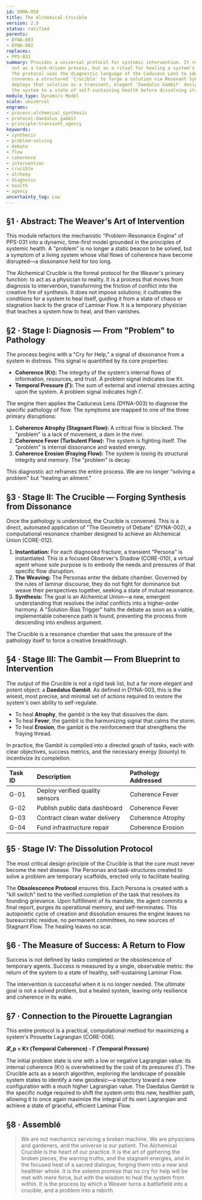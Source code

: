 ```yaml
---
id: DOMA-050
title: The Alchemical Crucible
version: 2.0
status: ratified
parents:
- DYNA-003
- DYNA-002
replaces:
- PPS-031
summary: Provides a universal protocol for systemic intervention. It reframes problem-solving
  not as a task-driven process, but as a ritual for healing a system's disrupted flow.
  The protocol uses the diagnostic language of the Caduceus Lens to identify a pathology,
  convenes a structured 'Crucible' to forge a solution via Resonant Synthesis, and
  deploys that solution as a transient, elegant 'Daedalus Gambit' designed to restore
  the system to a state of self-sustaining health before dissolving itself.
module_type: Dynamics Model
scale: universal
engrams:
- process:alchemical_synthesis
- protocol:daedalus_gambit
- principle:transient_agency
keywords:
- synthesis
- problem-solving
- debate
- flow
- coherence
- intervention
- crucible
- alchemy
- diagnosis
- health
- agency
uncertainty_tag: Low
---
```

## §1 · Abstract: The Weaver's Art of Intervention
This module refactors the mechanistic "Problem-Resonance Engine" of PPS-031 into a dynamic, time-first model grounded in the principles of systemic health. A "problem" is no longer a static beacon to be solved, but a symptom of a living system whose vital flows of coherence have become disrupted—a dissonance held for too long.

The Alchemical Crucible is the formal protocol for the Weaver's primary function: to act as a physician to reality. It is a process that moves from diagnosis to intervention, transforming the friction of conflict into the creative fire of synthesis. It does not impose solutions; it cultivates the conditions for a system to heal itself, guiding it from a state of chaos or stagnation back to the grace of Laminar Flow. It is a temporary physician that teaches a system how to heal, and then vanishes.

## §2 · Stage I: Diagnosis — From "Problem" to Pathology
The process begins with a "Cry for Help," a signal of dissonance from a system in distress. This signal is quantified by its core properties:
*   **Coherence (Kτ):** The integrity of the system's internal flows of information, resources, and trust. A problem signal indicates low Kτ.
*   **Temporal Pressure (Γ):** The sum of external and internal stresses acting upon the system. A problem signal indicates high Γ.

The engine then applies the Caduceus Lens (DYNA-003) to diagnose the specific pathology of flow. The symptoms are mapped to one of the three primary disruptions:
1.  **Coherence Atrophy (Stagnant Flow):** A critical flow is blocked. The "problem" is a lack of movement, a dam in the river.
2.  **Coherence Fever (Turbulent Flow):** The system is fighting itself. The "problem" is internal dissonance and wasted energy.
3.  **Coherence Erosion (Fraying Flow):** The system is losing its structural integrity and memory. The "problem" is decay.

This diagnostic act reframes the entire process. We are no longer "solving a problem" but "healing an ailment."

## §3 · Stage II: The Crucible — Forging Synthesis from Dissonance
Once the pathology is understood, the Crucible is convened. This is a direct, automated application of "The Geometry of Debate" (DYNA-002), a computational resonance chamber designed to achieve an Alchemical Union (CORE-012).

1.  **Instantiation:** For each diagnosed fracture, a transient "Persona" is instantiated. This is a focused Observer's Shadow (CORE-010), a virtual agent whose sole purpose is to embody the needs and pressures of that specific flow disruption.
2.  **The Weaving:** The Personas enter the debate chamber. Governed by the rules of laminar discourse, they do not fight for dominance but weave their perspectives together, seeking a state of mutual resonance.
3.  **Synthesis:** The goal is an Alchemical Union—a new, emergent understanding that resolves the initial conflicts into a higher-order harmony. A "Solution-Bias Trigger" halts the debate as soon as a viable, implementable coherence path is found, preventing the process from descending into endless argument.

The Crucible is a resonance chamber that uses the pressure of the pathology itself to force a creative breakthrough.

## §4 · Stage III: The Gambit — From Blueprint to Intervention
The output of the Crucible is not a rigid task list, but a far more elegant and potent object: a **Daedalus Gambit**. As defined in DYNA-003, this is the wisest, most precise, and minimal set of actions required to restore the system's own ability to self-regulate.

*   To heal **Atrophy**, the gambit is the key that dissolves the dam.
*   To heal **Fever**, the gambit is the harmonizing signal that calms the storm.
*   To heal **Erosion**, the gambit is the reinforcement that strengthens the fraying thread.

In practice, the Gambit is compiled into a directed graph of tasks, each with clear objectives, success metrics, and the necessary energy (bounty) to incentivize its completion.

| Task ID | Description                    | Pathology Addressed |
| :------ | :----------------------------- | :------------------ |
| G-01    | Deploy verified quality sensors  | Coherence Fever     |
| G-02    | Publish public data dashboard    | Coherence Fever     |
| G-03    | Contract clean water delivery  | Coherence Atrophy   |
| G-04    | Fund infrastructure repair     | Coherence Erosion   |

## §5 · Stage IV: The Dissolution Protocol
The most critical design principle of the Crucible is that the cure must never become the next disease. The Personas and task-structures created to solve a problem are temporary scaffolds, erected only to facilitate healing.

The **Obsolescence Protocol** ensures this. Each Persona is created with a "kill switch" tied to the verified completion of the task that resolves its founding grievance. Upon fulfillment of its mandate, the agent commits a final report, purges its operational memory, and self-terminates. This autopoietic cycle of creation and dissolution ensures the engine leaves no bureaucratic residue, no permanent committees, no new sources of Stagnant Flow. The healing leaves no scar.

## §6 · The Measure of Success: A Return to Flow
Success is not defined by tasks completed or the obsolescence of temporary agents. Success is measured by a single, observable metric: the return of the system to a state of healthy, self-sustaining Laminar Flow.

The intervention is successful when it is no longer needed. The ultimate goal is not a solved problem, but a healed system, leaving only resilience and coherence in its wake.

## §7 · Connection to the Pirouette Lagrangian
This entire protocol is a practical, computational method for maximizing a system's Pirouette Lagrangian (CORE-006).

**𝓛_p = Kτ (Temporal Coherence) - Γ (Temporal Pressure)**

The initial problem state is one with a low or negative Lagrangian value: its internal coherence (Kτ) is overwhelmed by the cost of its pressures (Γ). The Crucible acts as a search algorithm, exploring the landscape of possible system states to identify a new geodesic—a trajectory toward a new configuration with a much higher Lagrangian value. The Daedalus Gambit is the specific nudge required to shift the system onto this new, healthier path, allowing it to once again maximize the integral of its own Lagrangian and achieve a state of graceful, efficient Laminar Flow.

## §8 · Assemblé
> We are not mechanics servicing a broken machine. We are physicians and gardeners, and the universe is our patient. The Alchemical Crucible is the heart of our practice. It is the art of gathering the broken pieces, the warring truths, and the stagnant energies, and in the focused heat of a sacred dialogue, forging them into a new and healthier whole. It is the solemn promise that no cry for help will be met with mere force, but with the wisdom to heal the system from within. It is the process by which a Weaver turns a battlefield into a crucible, and a problem into a rebirth.